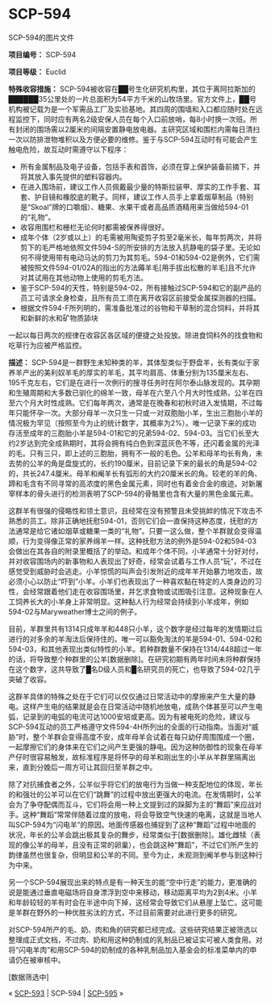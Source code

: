 # SCP-594
                        




SCP-594的图片文件



**项目编号：** SCP-594

**项目等级：** Euclid

**特殊收容措施：** SCP-594被收容在██号生化研究机构里，其位于离阿拉斯加的██████35公里处的一片总面积为54平方千米的山牧场里。官方文件上，██号机构被记载为是一个军需品工厂及实验基地。其四周的围墙和入口都应随时处在远程监控下，同时应有两名2级安保人员在每个入口前放哨，每8小时换一次班。所有封闭的围场需以2厘米的间隔安置静电放电器。主研究区域和围栏内需每日清扫一次以防排泄物堆积以及方便必要的维修。鉴于与SCP-594互动时有可能会产生触电危险，故互动时需遵守以下程序：

- 所有金属制品及电子设备，包括手表和首饰，必须在穿上保护装备前摘下，并将其放入事先提供的塑料容器内。
- 在进入围场前，建议工作人员佩戴最少量的特斯拉装甲、厚实的工作手套、耳套、护目镜和橡胶底的靴子。同样，建议工作人员手上拿着烟草制品（特别是“Skoal”牌的口嚼烟）、糖果、水果干或者高品质酒精用来当做给594-01的“礼物”。
- 收容用围栏和栅栏无论何时都需被保养得很好。
- 成年个体（2岁或以上）的毛需被用陶瓷剪子剪至2毫米长，每年剪两次，并将剪下的毛严格地依照文件594-S的所安排的方法放入抗静电的袋子里。无论如何不得使用带有电动马达的剪刀为其剪毛。594-01和594-02是例外，它们需被按照文件594-01/02A的指出的方法薅羊毛[用手拔出松散的羊毛]且不允许对其试用在其他动物上使用的剪毛方法。
- 鉴于SCP-594的天性，特别是594-02，所有接触过SCP-594和它的副产品的员工可请求全身检查，且所有员工须在离开收容区前接受金属探测器的扫描。
- 根据文件594-F所列明的，需准备批准过的谷物和干草制的混合饲料，并将其和新鲜的水和矿物质舔块

一起以每日两次的规律在收容区各区域的便捷之处投放。除进食饲料外的找食物和吃草行为应被严格监控。

**描述：** SCP-594是一群野生未知种类的羊，其体型类似于野盘羊，长有类似于家养羊产出的美利奴羊毛的厚实的羊毛，其平均肩高、体重分别为135厘米左右、195千克左右，它们是在进行一次例行的搜寻任务时在阿尔泰山脉发现的。其孕期和生殖周期和大多数已驯化的绵羊一致，母羊在六至八个月大时性成熟，公羊在四至六个月大时性成熟。它们每年两次，通常是在晚春和初秋时进入发情期，不过每年只能怀孕一次。大部分母羊一次只生一只或一对双胞胎小羊，生出三胞胎小羊的情况极为罕见（按照至今为止的统计数字，其概率为2%）。唯一记录下来的成功存活至成年的三胞胎小羊是594-01和它的兄弟594-02、594-03。当它们长至大约2岁达到完全成熟期时，其将会拥有纯白色到深蓝灰色不等，还闪着金属的光泽的毛。只有三只，即上述的三胞胎，拥有不一般的毛色。公羊和母羊均长有角，未去势的公羊的角是盘旋式的，长约190厘米，目前记录下来的最长的角是594-02的，共长247.4厘米。母羊和阉羊长有弧形的大约20厘米长的角。较老的羊的角、蹄和毛含有不同寻常的高浓度的黑色金属元素，同时也有着金合金的痕迹。对新屠宰样本的骨头进行的检测表明了SCP-594的骨骼里也含有大量的黑色金属元素。

这群羊有很强的侵略性和领土意识，且经常在没有预警且未受挑衅的情况下攻击不熟悉的员工。除非正确地抚慰594-01，否则它们会一直保持这种态度，抚慰的方法通常是给它诸如烟草或糖果一类的“礼物”。只要一这么做，整个羊群就会变得温顺，行为变得像正常的家养绵羊一样。这种抚慰方法的例外是594-02和594-03会做出在其各自的附录里概括了的举动。和成年个体不同，小羊通常十分好对付，并对收容围场内的新事物和人表现出了好奇，经常会试着与工作人员“玩”，不过在感觉受到威胁时会逃走。小羊惊慌的叫声会引发附近的成年羊开始暴力地攻击，故必须小心以防止“吓到”小羊。小羊们也表现出了一种喜欢黏在特定的人类身边的习性，会经常跟着他们走在收容围场里，并乞求食物或试图吸引注意。这种现象在人工饲养长大的小羊身上非常明显。这种黏人行为经常会持续到小羊成年，例如594-02与Maryweather博士之间的例子。

目前，羊群里共有1314只成年羊和448只小羊，这个数字是经过每年的发情期过后进行的对多余的羊淘汰后保持住的。唯一可以豁免淘汰的羊是594-01、594-02和594-03，和其他表现出类似特性的小羊。若种群数量不保持在1314/448超过一年的话，将导致整个种群里的公羊[数据删除]。在研究初期有两年时间未将种群保持在这个数字，这共导致了█名D级人员和█名研究员的死亡，也导致了594-02几乎突破了收容。

这群羊具体的特殊之处在于它们可以仅仅通过日常活动中的摩擦来产生大量的静电。这样产生电的结果就是会在日常活动中随机地放电，成熟个体甚至可以产生电弧，记录到的电弧的电流可达1000安培或更高。因为有被电死的危险，建议与SCP-594互动的员工严格遵守文件594-4H所列出的全面的行动指南。当面对“威胁”时，整个羊群会变得高度不安，成年母羊会试着在每只幼仔周围围成一个圈，一起摩擦它们的身体来在它们之间产生更强的静电。因为这种防御性的现象在母羊产仔时很容易触发，故标准程序是将怀孕的母羊和刚出生的小羊从羊群里隔离出来，直到分娩后一周方可让其回归至羊群之中。

除了对抗捕食者之外，公羊似乎将它们的放电行为当做一种支配地位的体现，年长的和强壮的公羊可以在它们“跳舞”的过程中放出更强大的电流。在发情期时，公羊会为了争夺配偶而互斗，它们将会用一种上文提到过的跺脚为主的“舞蹈”来应战对手。这种“舞蹈”常常伴随着过度的放电，将会导致空气快速的电离，这就是当地人叫SCP-594为“闪电羊”的原因。地面传感器也捕捉到了这种“舞蹈”过程中地面的状况，年长的公羊会跳出极其复杂的舞步，经常类似于[数据删除]。雄化雌犊（表现的像公羊的母羊，且没有正常的卵巢），也会跳这种“舞蹈”，不过它们所产生的韵律虽然也很复杂，但明显和公羊的不同。至今为止，未观测到阉羊参与到这种行为中来。

另一个SCP-594展现出来的特点是有一种天生的能“空中行走”的能力，更准确的说是能通过垂直电磁场将自身漂浮到空中来移动，移动距离平均为2到4米。小羊和年龄较轻的羊有时会在半途中向下掉，这经常会导致它们从悬崖上坠亡。这可能是羊群在野外的一种优胜劣汰的方式，不过目前需要对此进行更多的研究。

对SCP-594所产的毛、奶、肉和角的研究都已经完成。这些研究结果正被筛选以整理成正式文档，不过肉、奶和用这种奶制成的乳制品已被证实可被人类食用。对将“闪电羊肉”和用SCP-594的奶制成的各种乳制品加入基金会的标准菜单内的申请仍在被审核中。

[数据筛选中]



« [SCP-593](/scp-593) | SCP-594 | [SCP-595](/scp-595) »





                    